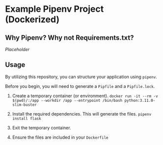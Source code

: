 # Example Pipenv Project (Dockerized)

## Why Pipenv? Why not Requirements.txt?
*Placeholder*

## Usage
By utilizing this repository, you can structure your application using `pipenv`.

Before you begin, you will need to generate a `Pipfile` and a `Pipfile.lock`.

1. Create a temporary container (or environment).
   `docker run -it --rm -v $(pwd)/:/app --workdir /app --entrypoint /bin/bash python:3.11.0-slim-buster`

2. Install the required dependencies. This will generate the files.
   `pipenv install flask`

3. Exit the temporary container.
   
4. Ensure the files are included in your `Dockerfile`